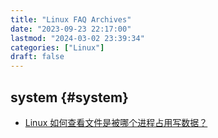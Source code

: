 ```yaml
---
title: "Linux FAQ Archives"
date: "2023-09-23 22:17:00"
lastmod: "2024-03-02 23:39:34"
categories: ["Linux"]
draft: false
---
```


## system {#system}

-   [Linux 如何查看文件是被哪个进程占用写数据？](https://mp.weixin.qq.com/s/c1nj0lz3HjVqIexyK_gG1w)

